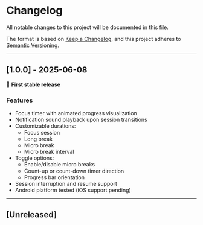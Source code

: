 # Changelog

All notable changes to this project will be documented in this file.

The format is based on [Keep a Changelog](https://keepachangelog.com/en/1.1.0/),
and this project adheres to [Semantic Versioning](https://semver.org/spec/v2.0.0.html).

---

## [1.0.0] - 2025-06-08

🎉 **First stable release**

### Features

- Focus timer with animated progress visualization
- Notification sound playback upon session transitions
- Customizable durations:
    - Focus session
    - Long break
    - Micro break
    - Micro break interval
- Toggle options:
    - Enable/disable micro breaks
    - Count-up or count-down timer direction
    - Progress bar orientation
- Session interruption and resume support
- Android platform tested (iOS support pending)

---

## [Unreleased]

<!-- Add new unreleased features/fixes here -->
